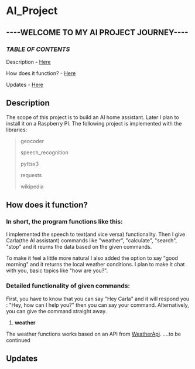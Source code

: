 # AI_Project
## **----WELCOME TO MY AI PROJECT JOURNEY----**

### _TABLE OF CONTENTS_
Description - [Here](#description)

How does it function? - [Here](#how-does-it-function)

Updates - [Here](#updates)

## Description
The scope of this project is to build an AI home assistant.
Later I plan to install it on a Raspberry PI.
The following project is implemented with the libraries:

> geocoder
> 
> speech_recognition
> 
> pyttsx3
> 
> requests
> 
> wikipedia

## How does it function?
### **In short, the program functions like this:**

I implemented the speech to text(and vice versa) functionality. Then I give Carla(the AI assistant) commands like "weather", "calculate", "search", "stop" and it reurns the data based on the given commands. 

To make it feel a little more natural I also added the option to say "good morning" and it returns the local weather conditions.
I plan to make it chat with you, basic topics like "how are you?".

### **Detailed functionality of given commands:**
First, you have to know that you can say "Hey Carla" and it will respond you : "Hey, how can I help you?" then you can say your command. Alternatively, you can give the command straight away.

1) **weather**

The weather functions works based on an API from [WeatherApi](https://www.weatherapi.com/).
....to be continued



## Updates

